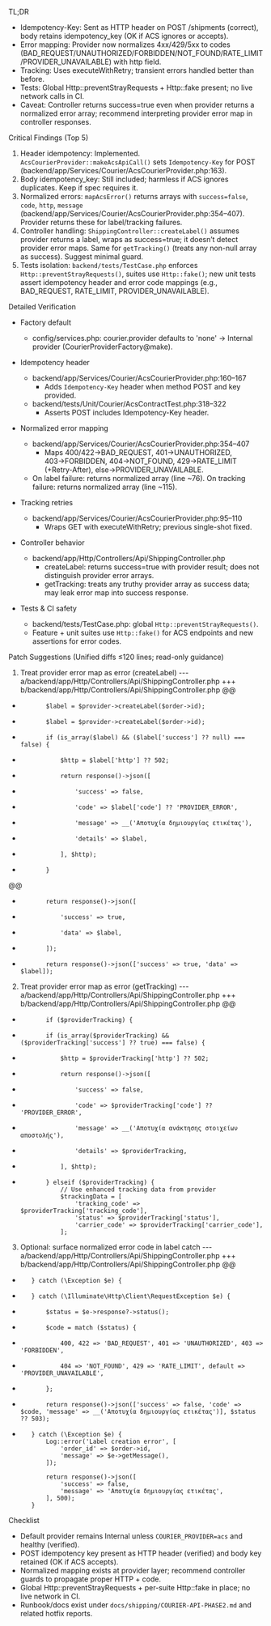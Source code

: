 TL;DR
- Idempotency-Key: Sent as HTTP header on POST /shipments (correct), body retains idempotency_key (OK if ACS ignores or accepts).
- Error mapping: Provider now normalizes 4xx/429/5xx to codes (BAD_REQUEST/UNAUTHORIZED/FORBIDDEN/NOT_FOUND/RATE_LIMIT/PROVIDER_UNAVAILABLE) with http field.
- Tracking: Uses executeWithRetry; transient errors handled better than before.
- Tests: Global Http::preventStrayRequests + Http::fake present; no live network calls in CI.
- Caveat: Controller returns success=true even when provider returns a normalized error array; recommend interpreting provider error map in controller responses.

Critical Findings (Top 5)
1) Header idempotency: Implemented. `AcsCourierProvider::makeAcsApiCall()` sets `Idempotency-Key` for POST (backend/app/Services/Courier/AcsCourierProvider.php:163).
2) Body idempotency_key: Still included; harmless if ACS ignores duplicates. Keep if spec requires it.
3) Normalized errors: `mapAcsError()` returns arrays with `success=false`, `code`, `http`, `message` (backend/app/Services/Courier/AcsCourierProvider.php:354–407). Provider returns these for label/tracking failures.
4) Controller handling: `ShippingController::createLabel()` assumes provider returns a label, wraps as success=true; it doesn’t detect provider error maps. Same for `getTracking()` (treats any non-null array as success). Suggest minimal guard.
5) Tests isolation: `backend/tests/TestCase.php` enforces `Http::preventStrayRequests()`, suites use `Http::fake()`; new unit tests assert idempotency header and error code mappings (e.g., BAD_REQUEST, RATE_LIMIT, PROVIDER_UNAVAILABLE).

Detailed Verification
- Factory default
  - config/services.php: courier.provider defaults to 'none' → Internal provider (CourierProviderFactory@make).

- Idempotency header
  - backend/app/Services/Courier/AcsCourierProvider.php:160–167
    - Adds `Idempotency-Key` header when method POST and key provided.
  - backend/tests/Unit/Courier/AcsContractTest.php:318–322
    - Asserts POST includes Idempotency-Key header.

- Normalized error mapping
  - backend/app/Services/Courier/AcsCourierProvider.php:354–407
    - Maps 400/422→BAD_REQUEST, 401→UNAUTHORIZED, 403→FORBIDDEN, 404→NOT_FOUND, 429→RATE_LIMIT (+Retry-After), else→PROVIDER_UNAVAILABLE.
  - On label failure: returns normalized array (line ~76). On tracking failure: returns normalized array (line ~115).

- Tracking retries
  - backend/app/Services/Courier/AcsCourierProvider.php:95–110
    - Wraps GET with executeWithRetry; previous single-shot fixed.

- Controller behavior
  - backend/app/Http/Controllers/Api/ShippingController.php
    - createLabel: returns success=true with provider result; does not distinguish provider error arrays.
    - getTracking: treats any truthy provider array as success data; may leak error map into success response.

- Tests & CI safety
  - backend/tests/TestCase.php: global `Http::preventStrayRequests()`.
  - Feature + unit suites use `Http::fake()` for ACS endpoints and new assertions for error codes.

Patch Suggestions (Unified diffs ≤120 lines; read-only guidance)

1) Treat provider error map as error (createLabel)
--- a/backend/app/Http/Controllers/Api/ShippingController.php
+++ b/backend/app/Http/Controllers/Api/ShippingController.php
@@
-            $label = $provider->createLabel($order->id);
+            $label = $provider->createLabel($order->id);
+            if (is_array($label) && ($label['success'] ?? null) === false) {
+                $http = $label['http'] ?? 502;
+                return response()->json([
+                    'success' => false,
+                    'code' => $label['code'] ?? 'PROVIDER_ERROR',
+                    'message' => __('Αποτυχία δημιουργίας ετικέτας'),
+                    'details' => $label,
+                ], $http);
+            }
@@
-            return response()->json([
-                'success' => true,
-                'data' => $label,
-            ]);
+            return response()->json(['success' => true, 'data' => $label]);

2) Treat provider error map as error (getTracking)
--- a/backend/app/Http/Controllers/Api/ShippingController.php
+++ b/backend/app/Http/Controllers/Api/ShippingController.php
@@
-            if ($providerTracking) {
+            if (is_array($providerTracking) && ($providerTracking['success'] ?? true) === false) {
+                $http = $providerTracking['http'] ?? 502;
+                return response()->json([
+                    'success' => false,
+                    'code' => $providerTracking['code'] ?? 'PROVIDER_ERROR',
+                    'message' => __('Αποτυχία ανάκτησης στοιχείων αποστολής'),
+                    'details' => $providerTracking,
+                ], $http);
+            } elseif ($providerTracking) {
                 // Use enhanced tracking data from provider
                 $trackingData = [
                     'tracking_code' => $providerTracking['tracking_code'],
                     'status' => $providerTracking['status'],
                     'carrier_code' => $providerTracking['carrier_code'],
                 ];

3) Optional: surface normalized error code in label catch
--- a/backend/app/Http/Controllers/Api/ShippingController.php
+++ b/backend/app/Http/Controllers/Api/ShippingController.php
@@
-        } catch (\Exception $e) {
+        } catch (\Illuminate\Http\Client\RequestException $e) {
+            $status = $e->response?->status();
+            $code = match ($status) {
+                400, 422 => 'BAD_REQUEST', 401 => 'UNAUTHORIZED', 403 => 'FORBIDDEN',
+                404 => 'NOT_FOUND', 429 => 'RATE_LIMIT', default => 'PROVIDER_UNAVAILABLE',
+            };
+            return response()->json(['success' => false, 'code' => $code, 'message' => __('Αποτυχία δημιουργίας ετικέτας')], $status ?? 503);
+        } catch (\Exception $e) {
             Log::error('Label creation error', [
                 'order_id' => $order->id,
                 'message' => $e->getMessage(),
             ]);
 
             return response()->json([
                 'success' => false,
                 'message' => 'Αποτυχία δημιουργίας ετικέτας',
             ], 500);
         }

Checklist
- Default provider remains Internal unless `COURIER_PROVIDER=acs` and healthy (verified).
- POST idempotency key present as HTTP header (verified) and body key retained (OK if ACS accepts).
- Normalized mapping exists at provider layer; recommend controller guards to propagate proper HTTP + code.
- Global Http::preventStrayRequests + per-suite Http::fake in place; no live network in CI.
- Runbook/docs exist under `docs/shipping/COURIER-API-PHASE2.md` and related hotfix reports.

